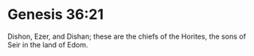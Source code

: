 # Genesis 36:21

Dishon, Ezer, and Dishan; these are the chiefs of the Horites, the sons of Seir in the land of Edom.
